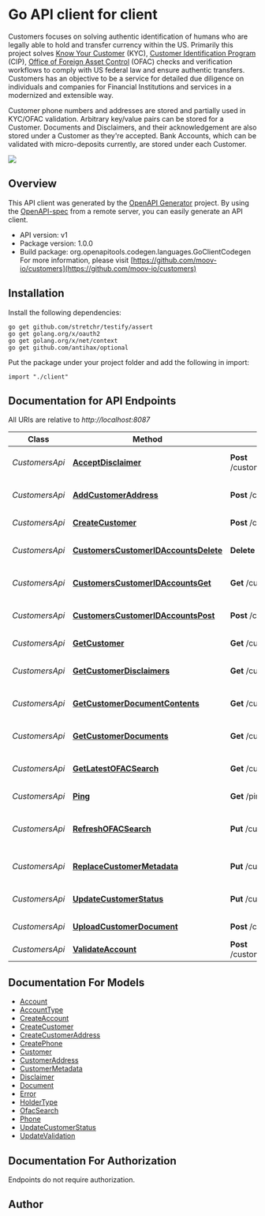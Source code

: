 # Go API client for client

Customers focuses on solving authentic identification of humans who are legally able to hold and transfer currency within the US. Primarily this project solves [Know Your Customer](https://en.wikipedia.org/wiki/Know_your_customer) (KYC), [Customer Identification Program](https://en.wikipedia.org/wiki/Customer_Identification_Program) (CIP), [Office of Foreign Asset Control](https://www.treasury.gov/about/organizational-structure/offices/Pages/Office-of-Foreign-Assets-Control.aspx) (OFAC) checks and verification workflows to comply with US federal law and ensure authentic transfers. Customers has an objective to be a service for detailed due diligence on individuals and companies for Financial Institutions and services in a modernized and extensible way.

Customer phone numbers and addresses are stored and partially used in KYC/OFAC validation. Arbitrary key/value pairs can be stored for a Customer. Documents and Disclaimers, and their acknowledgement are also stored under a Customer as they're accepted. Bank Accounts, which can be validated with micro-deposits currently, are stored under each Customer.

![](https://raw.githubusercontent.com/adamdecaf/customers/create-accounts/docs/images/customer.png)


## Overview
This API client was generated by the [OpenAPI Generator](https://openapi-generator.tech) project.  By using the [OpenAPI-spec](https://www.openapis.org/) from a remote server, you can easily generate an API client.

- API version: v1
- Package version: 1.0.0
- Build package: org.openapitools.codegen.languages.GoClientCodegen
For more information, please visit [https://github.com/moov-io/customers](https://github.com/moov-io/customers)

## Installation

Install the following dependencies:

```shell
go get github.com/stretchr/testify/assert
go get golang.org/x/oauth2
go get golang.org/x/net/context
go get github.com/antihax/optional
```

Put the package under your project folder and add the following in import:

```golang
import "./client"
```

## Documentation for API Endpoints

All URIs are relative to *http://localhost:8087*

Class | Method | HTTP request | Description
------------ | ------------- | ------------- | -------------
*CustomersApi* | [**AcceptDisclaimer**](docs/CustomersApi.md#acceptdisclaimer) | **Post** /customers/{customerID}/disclaimers/{disclaimerID} | Accept customer disclaimer
*CustomersApi* | [**AddCustomerAddress**](docs/CustomersApi.md#addcustomeraddress) | **Post** /customers/{customerID}/address | Add customer address
*CustomersApi* | [**CreateCustomer**](docs/CustomersApi.md#createcustomer) | **Post** /customers | Create customer
*CustomersApi* | [**CustomersCustomerIDAccountsDelete**](docs/CustomersApi.md#customerscustomeridaccountsdelete) | **Delete** /customers/{customerID}/accounts | Delete Customer Account
*CustomersApi* | [**CustomersCustomerIDAccountsGet**](docs/CustomersApi.md#customerscustomeridaccountsget) | **Get** /customers/{customerID}/accounts | Get Customer Accounts
*CustomersApi* | [**CustomersCustomerIDAccountsPost**](docs/CustomersApi.md#customerscustomeridaccountspost) | **Post** /customers/{customerID}/accounts | Create Customer Account
*CustomersApi* | [**GetCustomer**](docs/CustomersApi.md#getcustomer) | **Get** /customers/{customerID} | Retrieve customer
*CustomersApi* | [**GetCustomerDisclaimers**](docs/CustomersApi.md#getcustomerdisclaimers) | **Get** /customers/{customerID}/disclaimers | Get customer disclaimers
*CustomersApi* | [**GetCustomerDocumentContents**](docs/CustomersApi.md#getcustomerdocumentcontents) | **Get** /customers/{customerID}/documents/{documentID} | Get customer document
*CustomersApi* | [**GetCustomerDocuments**](docs/CustomersApi.md#getcustomerdocuments) | **Get** /customers/{customerID}/documents | Get customer documents
*CustomersApi* | [**GetLatestOFACSearch**](docs/CustomersApi.md#getlatestofacsearch) | **Get** /customers/{customerID}/ofac | Get latest OFAC search
*CustomersApi* | [**Ping**](docs/CustomersApi.md#ping) | **Get** /ping | Ping Customers
*CustomersApi* | [**RefreshOFACSearch**](docs/CustomersApi.md#refreshofacsearch) | **Put** /customers/{customerID}/refresh/ofac | Refresh customer OFAC search
*CustomersApi* | [**ReplaceCustomerMetadata**](docs/CustomersApi.md#replacecustomermetadata) | **Put** /customers/{customerID}/metadata | Update customer metadata
*CustomersApi* | [**UpdateCustomerStatus**](docs/CustomersApi.md#updatecustomerstatus) | **Put** /customers/{customerID}/status | Update customer status
*CustomersApi* | [**UploadCustomerDocument**](docs/CustomersApi.md#uploadcustomerdocument) | **Post** /customers/{customerID}/documents | Upload document
*CustomersApi* | [**ValidateAccount**](docs/CustomersApi.md#validateaccount) | **Post** /customers/{customerID}/accounts/{accountID}/validate | Validate Account


## Documentation For Models

 - [Account](docs/Account.md)
 - [AccountType](docs/AccountType.md)
 - [CreateAccount](docs/CreateAccount.md)
 - [CreateCustomer](docs/CreateCustomer.md)
 - [CreateCustomerAddress](docs/CreateCustomerAddress.md)
 - [CreatePhone](docs/CreatePhone.md)
 - [Customer](docs/Customer.md)
 - [CustomerAddress](docs/CustomerAddress.md)
 - [CustomerMetadata](docs/CustomerMetadata.md)
 - [Disclaimer](docs/Disclaimer.md)
 - [Document](docs/Document.md)
 - [Error](docs/Error.md)
 - [HolderType](docs/HolderType.md)
 - [OfacSearch](docs/OfacSearch.md)
 - [Phone](docs/Phone.md)
 - [UpdateCustomerStatus](docs/UpdateCustomerStatus.md)
 - [UpdateValidation](docs/UpdateValidation.md)


## Documentation For Authorization

 Endpoints do not require authorization.



## Author



